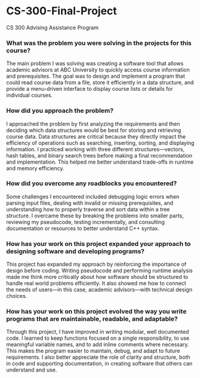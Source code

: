 # CS-300-Final-Project
CS 300 Advising Assistance Program

### What was the problem you were solving in the projects for this course?
The main problem I was solving was creating a software tool that allows academic advisors at ABC University to quickly access course information and prerequisites. The goal was to design and implement a program that could read course data from a file, store it efficiently in a data structure, and provide a menu-driven interface to display course lists or details for individual courses.

### How did you approach the problem?
I approached the problem by first analyzing the requirements and then deciding which data structures would be best for storing and retrieving course data. Data structures are critical because they directly impact the efficiency of operations such as searching, inserting, sorting, and displaying information. I practiced working with three different structures—vectors, hash tables, and binary search trees before making a final recommendation and implementation. This helped me better understand trade-offs in runtime and memory efficiency.

### How did you overcome any roadblocks you encountered?
Some challenges I encountered included debugging logic errors when parsing input files, dealing with invalid or missing prerequisites, and understanding how to properly traverse and sort data within a tree structure. I overcame these by breaking the problems into smaller parts, reviewing my pseudocode, testing incrementally, and consulting documentation or resources to better understand C++ syntax.

### How has your work on this project expanded your approach to designing software and developing programs?
This project has expanded my approach by reinforcing the importance of design before coding. Writing pseudocode and performing runtime analysis made me think more critically about how software should be structured to handle real world problems efficiently. It also showed me how to connect the needs of users—in this case, academic advisors—with technical design choices.

### How has your work on this project evolved the way you write programs that are maintainable, readable, and adaptable?
Through this project, I have improved in writing modular, well documented code. I learned to keep functions focused on a single responsibility, to use meaningful variable names, and to add inline comments where necessary. This makes the program easier to maintain, debug, and adapt to future requirements. I also better appreciate the role of clarity and structure, both in code and supporting documentation, in creating software that others can understand and use.
